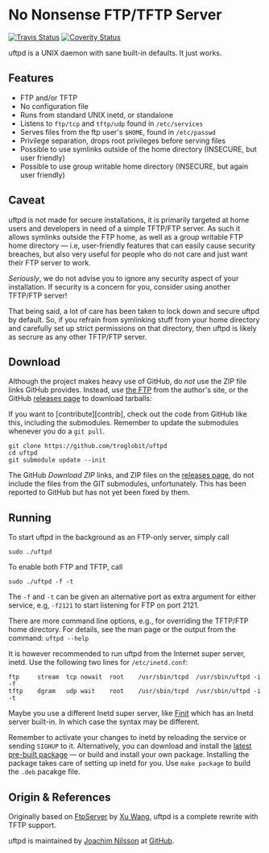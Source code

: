 No Nonsense FTP/TFTP Server
===========================
[![Travis Status][]][Travis] [![Coverity Status][]][Coverity Scan]

uftpd is a UNIX daemon with sane built-in defaults.  It just works.


Features
--------

* FTP and/or TFTP
* No configuration file
* Runs from standard UNIX inetd, or standalone
* Listens to `ftp/tcp` and `tftp/udp` found in `/etc/services`
* Serves files from the ftp user's `$HOME`, found in `/etc/passwd`
* Privilege separation, drops root privileges before serving files
* Possible to use symlinks outside of the home directory (INSECURE,
  but user friendly)
* Possible to use group writable home directory (INSECURE, but again
  user friendly)


Caveat
------

uftpd is not made for secure installations, it is primarily targeted at
home users and developers in need of a simple TFTP/FTP server.  As such
it allows symlinks outside the FTP home, as well as a group writable FTP
home directory &mdash; i.e, user-friendly features that can easily cause
security breaches, but also very useful for people who do not care and
just want their FTP server to work.

*Seriously*, we do not advise you to ignore any security aspect of your
installation.  If security is a concern for you, consider using another
TFTP/FTP server!

That being said, a lot of care has been taken to lock down and secure
uftpd by default.  So, if you refrain from symlinking stuff from your
home directory and carefully set up strict permissions on that
directory, then uftpd is likely as secrure as any other TFTP/FTP server.


Download
--------

Although the project makes heavy use of GitHub, do *not* use the ZIP
file links GitHub provides.  Instead, use [the FTP][] from the author's
site, or the GitHub [releases page][] to download tarballs:

If you want to [contribute][contrib], check out the code from GitHub
like this, including the submodules.  Remember to update the submodules
whenever you do a `git pull`.

	git clone https://github.com/troglobit/uftpd
	cd uftpd
	git submodule update --init

The GitHub *Download ZIP* links, and ZIP files on the [releases page][],
do not include the files from the GIT submodules, unfortunately.  This
has been reported to GitHub but has not yet been fixed by them.


Running
-------

To start uftpd in the background as an FTP-only server, simply call

    sudo ./uftpd

To enable both FTP and TFTP, call

    sudo ./uftpd -f -t

The `-f` and `-t` can be given an alternative port as extra argument for
either service, e.g, `-f2121` to start listening for FTP on port 2121.

There are more command line options, e.g., for overriding the TFTP/FTP
home directory.  For details, see the man page or the output from the
command: <kdb>`uftpd --help`</kdb>

It is however recommended to run uftpd from the Internet super server,
inetd.  Use the following two lines for `/etc/inetd.conf`:

    ftp		stream	tcp	nowait	root	/usr/sbin/tcpd	/usr/sbin/uftpd -i -f
    tftp	dgram	udp	wait	root	/usr/sbin/tcpd	/usr/sbin/uftpd -i -t

Maybe you use a different Inetd super server, like [Finit][] which has
an Inetd server built-in.  In which case the syntax may be different.

Remember to activate your changes to inetd by reloading the service or
sending `SIGHUP` to it.  Alternatively, you can download and install the
[latest pre-built package][.deb] &mdash; or build and install your own
package.  Installing the package takes care of setting up inetd for you.
Use `make package` to build the `.deb` pacakge file.


Origin & References
-------------------

Originally based on [FtpServer][] by [Xu Wang][], uftpd is a complete
rewrite with TFTP support.

uftpd is maintained by [Joachim Nilsson][] at [GitHub][].

[.deb]:            http://ftp.troglobit.com/uftpd/uftpd_1.9-1_amd64.deb
[Joachim Nilsson]: http://troglobit.com
[the FTP]:         http://ftp.troglobit.com/uftpd/
[releases page]:   https://github.com/troglobit/uftpd/releases
[Xu Wang]:         https://github.com/xu-wang11/
[FtpServer]:       https://github.com/xu-wang11/FtpServer
[GitHub]:          https://github.com/troglobit/uftpd
[Finit]:           https://github.com/troglobit/finit
[Travis]:          https://travis-ci.org/troglobit/uftpd
[Travis Status]:   https://travis-ci.org/troglobit/uftpd.png?branch=master
[Coverity Scan]:   https://scan.coverity.com/projects/2947
[Coverity Status]: https://scan.coverity.com/projects/2947/badge.svg

<!--
  -- Local Variables:
  -- mode: markdown
  -- End:
  -->
